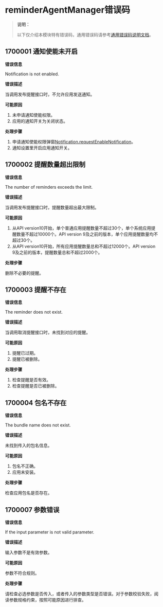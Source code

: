 # reminderAgentManager错误码

> **说明：**
>
> 以下仅介绍本模块特有错误码，通用错误码请参考[通用错误码说明文档](../errorcode-universal.md)。

## 1700001 通知使能未开启

**错误信息**

Notification is not enabled.

**错误描述**

当调用发布提醒接口时，不允许应用发送通知。

**可能原因**

1. 未申请通知使能权限。
2. 应用的通知开关为关闭状态。

**处理步骤**

1. 申请通知使能权限弹窗[Notification.requestEnableNotification](../apis-notification-kit/js-apis-notification.md#notificationrequestenablenotification8)。
2. 通知设置里开启应用通知开关。

## 1700002 提醒数量超出限制

**错误信息**

The number of reminders exceeds the limit.

**错误描述**

当调用发布提醒接口时，提醒数量超出最大限制。

**可能原因**
<!--RP1-->
1. 从API version10开始，单个普通应用提醒数量不超过30个，单个系统应用提醒数量不超过10000个。API version 9及之前的版本，单个应用提醒数量均不超过30个。
2. 从API version10开始，所有应用提醒数量总和不超过12000个。API version 9及之前的版本，提醒数量总和不超过2000个。

**处理步骤**

删除不必要的提醒。
<!--RP1End-->
## 1700003 提醒不存在

**错误信息**

The reminder does not exist.

**错误描述**

当调用取消提醒接口时，未找到对应的提醒。

**可能原因**

1. 提醒已过期。
2. 提醒已被删除。

**处理步骤**

1. 检查提醒是否有效。
2. 检查提醒是否已被删除。

## 1700004 包名不存在

**错误信息**

The bundle name does not exist.

**错误描述**

未找到传入的包名信息。

**可能原因**

1. 包名不正确。
2. 应用未安装。

**处理步骤**

检查应用包名是否存在。

## 1700007 参数错误

**错误信息**

If the input parameter is not valid parameter.

**错误描述**

输入参数不是有效参数。

**可能原因**

参数不符合规则。

**处理步骤**

请检查必选参数是否传入，或者传入的参数类型是否错误。对于参数校验失败，阅读参数规格约束，按照可能原因进行排查。